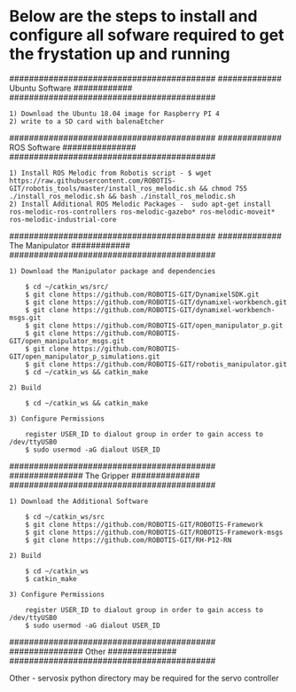 # Below are the steps to install and configure all sofware required to get the frystation up and running

##########################################
############# Ubuntu Software ############
##########################################

    1) Download the Ubuntu 18.04 image for Raspberry PI 4
    2) write to a SD card with balenaEtcher

##########################################
############# ROS Software ###############
##########################################

    1) Install ROS Melodic from Robotis script - $ wget https://raw.githubusercontent.com/ROBOTIS-GIT/robotis_tools/master/install_ros_melodic.sh && chmod 755 ./install_ros_melodic.sh && bash ./install_ros_melodic.sh
    2) Install Additional ROS Melodic Packages -  sudo apt-get install ros-melodic-ros-controllers ros-melodic-gazebo* ros-melodic-moveit* ros-melodic-industrial-core

##########################################
############# The Manipulator ############
##########################################

    1) Download the Manipulator package and dependencies

        $ cd ~/catkin_ws/src/
        $ git clone https://github.com/ROBOTIS-GIT/DynamixelSDK.git
        $ git clone https://github.com/ROBOTIS-GIT/dynamixel-workbench.git
        $ git clone https://github.com/ROBOTIS-GIT/dynamixel-workbench-msgs.git
        $ git clone https://github.com/ROBOTIS-GIT/open_manipulator_p.git
        $ git clone https://github.com/ROBOTIS-GIT/open_manipulator_msgs.git
        $ git clone https://github.com/ROBOTIS-GIT/open_manipulator_p_simulations.git
        $ git clone https://github.com/ROBOTIS-GIT/robotis_manipulator.git
        $ cd ~/catkin_ws && catkin_make

    2) Build

        $ cd ~/catkin_ws && catkin_make

    3) Configure Permissions

        register USER_ID to dialout group in order to gain access to /dev/ttyUSB0
        $ sudo usermod -aG dialout USER_ID

##########################################
############### The Gripper ##############
##########################################

    1) Download the Additional Software

        $ cd ~/catkin_ws/src
        $ git clone https://github.com/ROBOTIS-GIT/ROBOTIS-Framework
        $ git clone https://github.com/ROBOTIS-GIT/ROBOTIS-Framework-msgs
        $ git clone https://github.com/ROBOTIS-GIT/RH-P12-RN

    2) Build

        $ cd ~/catkin_ws
        $ catkin_make

    3) Configure Permissions

        register USER_ID to dialout group in order to gain access to /dev/ttyUSB0
        $ sudo usermod -aG dialout USER_ID

##########################################
############### Other ##############
##########################################

Other - servosix python directory may be required for the servo controller

